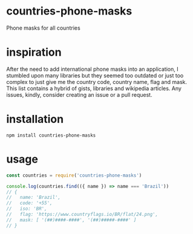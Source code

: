 # countries-phone-masks
Phone masks for all countries

# inspiration
After the need to add international phone masks into an application, I stumbled upon many libraries but they seemed too outdated or just too complex to just give me the country code, country name, flag and mask.
This list contains a hybrid of gists, libraries and wikipedia articles.
Any issues, kindly, consider creating an issue or a pull request.

# installation
```npm install countries-phone-masks```

# usage
```js
const countries = require('countries-phone-masks')

console.log(countries.find(({ name }) => name === 'Brazil'))
// {
//   name: 'Brazil',
//   code: '+55',
//   iso: 'BR',
//   flag: 'https://www.countryflags.io/BR/flat/24.png',
//   mask: [ '(##)####-####', '(##)#####-####' ]
// }
```
